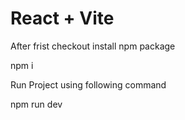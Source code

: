 # React + Vite

After frist checkout install npm package

npm i

Run Project using following command

npm run dev
